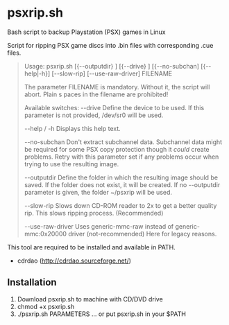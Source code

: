 # psxrip.sh
Bash script to backup Playstation (PSX) games in Linux

Script for ripping PSX game discs into .bin files with corresponding .cue files.

> Usage:
>  psxrip.sh [{--outputdir} <value>] [{--drive} <value>] [{--no-subchan] [{--help|-h}] [--slow-rip] [--use-raw-driver] FILENAME
>
> The parameter FILENAME is mandatory. Without it, the script will abort. Plain
s paces in the filename are prohibited!
>
>Available switches:
>  --drive       	Define the device to be used. If this parameter is not
>                	provided, /dev/sr0 will be used.
>
>  --help / -h   	Displays this help text.
>
>  --no-subchan  	Don't extract subchannel data. Subchannel data might be
>                	required for some PSX copy protection though it *could* create
>                	problems. Retry with this parameter set if any problems occur
>                	when trying to use the resulting image.
>
>  --outputdir   	Define the folder in which the resulting image should be saved.
>                	If the folder does not exist, it will be created. If no
>                	--outputdir parameter is given, the folder ~/psxrip will be
>                	used.
>
>  --slow-rip    	Slows down CD-ROM reader to 2x to get a better quality rip. This slows ripping process. (Recommended)
>
>  --use-raw-driver Uses generic-mmc-raw instead of generic-mmc:0x20000 driver (not-recommended) Here for legacy reasons.

This tool are required to be installed and available in PATH.
 * cdrdao (http://cdrdao.sourceforge.net/) 
## Installation
 1. Download psxrip.sh to machine with CD/DVD drive
 1. chmod +x psxrip.sh
 1. ./psxrip.sh PARAMETERS ... or put psxrip.sh in your $PATH
